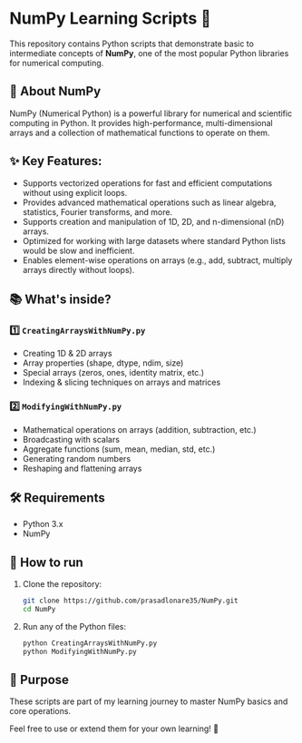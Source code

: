 # NumPy Learning Scripts 🧮

This repository contains Python scripts that demonstrate basic to intermediate concepts of **NumPy**, one of the most popular Python libraries for numerical computing.

## 📖 About NumPy
NumPy (Numerical Python) is a powerful library for numerical and scientific computing in Python. It provides high-performance, multi-dimensional arrays and a collection of mathematical functions to operate on them.

## ✨ Key Features:
- Supports vectorized operations for fast and efficient computations without using explicit loops.
- Provides advanced mathematical operations such as linear algebra, statistics, Fourier transforms, and more.
- Supports creation and manipulation of 1D, 2D, and n-dimensional (nD) arrays.
- Optimized for working with large datasets where standard Python lists would be slow and inefficient.
- Enables element-wise operations on arrays (e.g., add, subtract, multiply arrays directly without loops).

## 📚 What's inside?

### 1️⃣ `CreatingArraysWithNumPy.py`
- Creating 1D & 2D arrays
- Array properties (shape, dtype, ndim, size)
- Special arrays (zeros, ones, identity matrix, etc.)
- Indexing & slicing techniques on arrays and matrices

### 2️⃣ `ModifyingWithNumPy.py`
- Mathematical operations on arrays (addition, subtraction, etc.)
- Broadcasting with scalars
- Aggregate functions (sum, mean, median, std, etc.)
- Generating random numbers
- Reshaping and flattening arrays

## 🛠️ Requirements
- Python 3.x
- NumPy

## 🚀 How to run
1. Clone the repository:
   ```bash
   git clone https://github.com/prasadlonare35/NumPy.git
   cd NumPy
2. Run any of the Python files:
    ```bash
    python CreatingArraysWithNumPy.py
    python ModifyingWithNumPy.py
## 🎯 Purpose
These scripts are part of my learning journey to master NumPy basics and core operations.

Feel free to use or extend them for your own learning! 🚀
